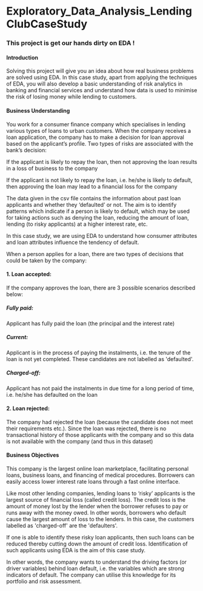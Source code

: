 # Exploratory_Data_Analysis_LendingClubCaseStudy
### This project is get our hands dirty on EDA !

#### Introduction
Solving this project will give you an idea about how real business problems are solved using EDA. In this case study, apart from applying the techniques of EDA, you will also develop a basic understanding of risk analytics in banking and financial services and understand how data is used to minimise the risk of losing money while lending to customers.

  

#### Business Understanding
You work for a consumer finance company which specialises in lending various types of loans to urban customers. When the company receives a loan application, the company has to make a decision for loan approval based on the applicant’s profile. Two types of risks are associated with the bank’s decision:

If the applicant is likely to repay the loan, then not approving the loan results in a loss of business to the company

If the applicant is not likely to repay the loan, i.e. he/she is likely to default, then approving the loan may lead to a financial loss for the company

 

The data given in the csv file contains the information about past loan applicants and whether they ‘defaulted’ or not. The aim is to identify patterns which indicate if a person is likely to default, which may be used for taking actions such as denying the loan, reducing the amount of loan, lending (to risky applicants) at a higher interest rate, etc.

 

In this case study, we are using EDA to understand how consumer attributes and loan attributes influence the tendency of default.

When a person applies for a loan, there are two types of decisions that could be taken by the company:

#### 1. Loan accepted: 
If the company approves the loan, there are 3 possible scenarios described below:

##### Fully paid: 
Applicant has fully paid the loan (the principal and the interest rate)

##### Current: 
Applicant is in the process of paying the instalments, i.e. the tenure of the loan is not yet completed. These candidates are not labelled as 'defaulted'.

##### Charged-off: 
Applicant has not paid the instalments in due time for a long period of time, i.e. he/she has defaulted on the loan 

#### 2. Loan rejected: 
The company had rejected the loan (because the candidate does not meet their requirements etc.). Since the loan was rejected, there is no transactional history of those applicants with the company and so this data is not available with the company (and thus in this dataset)

#### Business Objectives
This company is the largest online loan marketplace, facilitating personal loans, business loans, and financing of medical procedures. Borrowers can easily access lower interest rate loans through a fast online interface. 

Like most other lending companies, lending loans to ‘risky’ applicants is the largest source of financial loss (called credit loss). The credit loss is the amount of money lost by the lender when the borrower refuses to pay or runs away with the money owed. In other words, borrowers who default cause the largest amount of loss to the lenders. In this case, the customers labelled as 'charged-off' are the 'defaulters'. 

If one is able to identify these risky loan applicants, then such loans can be reduced thereby cutting down the amount of credit loss. Identification of such applicants using EDA is the aim of this case study.

In other words, the company wants to understand the driving factors (or driver variables) behind loan default, i.e. the variables which are strong indicators of default.  The company can utilise this knowledge for its portfolio and risk assessment. 
